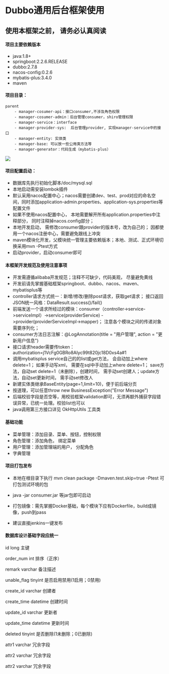 # Dubbo通用后台框架使用

## 使用本框架之前， 请务必认真阅读

#### 项目主要依赖版本

* java:1.8+
* springboot:2.2.6.RELEASE
* dubbo:2.7.8
* nacos-config:0.2.6
* mybatis-plus:3.4.0
* maven

#### 项目目录：
```
parent
	- manager-cosumer-api：接口consumer,不涉及角色权限
	- manager-cosumer-admin：后台管理consumer，shiro管理权限
	- manager-service：interface
	- manager-provider-sys:  后台管理provider, 实现manager-service中的接口
	- manager-entity: 实体类
	- manager-base: 可以放一些公用类方法等
	- manager-generator：代码生成（mybatis-plus）
```

![](https://images.gitee.com/uploads/images/2020/1110/160709_16ca687b_997722.png)

#### 项目配置启动：

* 数据库先执行初始化脚本/doc/mysql.sql
* 本地启动需安装lombok插件
* 默认采用nacos配置中心；nacos需要创建dev、test、prod对应的命名空间，同时添加application-admin.properties、application-sys.properties等配置文件
* 如果不使用nacos配置中心， 本地需要解开所有application.properties中注释部分， 同时注释掉nacos.config部分；
* 本地开发启动， 需修改consumer跟provider的版本号，改为自己的； 因都使用一个nacos注册中心，需要避免跟线上冲突
* maven模块化开发，父模块统一管理主要依赖版本；本地、测试、正式环境切换采用mvn -Ptest方式
* 启动provider，启动consumer即可

#### 本框架开发规范及使用注意事项

* 开发需遵循alibaba开发规范；注释不可缺少，代码美观， 尽量避免黄线
* 开发前请先掌握基础框架springboot、dubbo、nacos、maven、mybatisplus等
* controller请求方式统一：新增/修改/删除post请求，获取get请求； 接口返回JSON统一风格：DataResult.success()/fail()
* 前端发送一个请求所经过的模块：consumer（controller->service->serviceImpl）->service(providerService)   ->provider(providerServiceImpl->mapper)； 注意各个模块之间的传递对象需要序列化；
* consumer方法日志注解：@LogAnnotation(title = "用户管理", action = "更新用户信息")
* 接口请求header需要传token： authorization=j1VcFg0GBRo8AIyc99t820jc18D0xs4a#1
* 调用mybatisplus service自己的的list或get方法， 会自动加上where delete=1； 如果手动写xml， 需要在sql中手动加上where delete=1；
  save方法，自动set delete=1（未删除），创建时间， 需手动set创建人；update方法，自动set更新时间， 需手动set修改人
* 新建实体类继承BaseEntity(page=1,limit=10)，便于前后端分页
* 按道理，可以任意throw new BusinessException("Error Message")
* 后端校验字段是否空等，用校验框架validation即可，无须再额外捕获字段错误异常，已统一处理。校验list也可以  
* java调用第三方接口详见 OkHttpUtils 工具类  

#### 基础功能
* 菜单管理：添加目录、菜单、按钮，控制权限
* 角色管理：添加角色， 绑定菜单
* 用户管理：添加管理端的用户， 分配角色
* 字典管理

#### 项目打包发布
* 本地在根目录下执行 mvn clean package -Dmaven.test.skip=true -Ptest  可打包测试环境的包
* java -jar consumer.jar 等jar包即可启动
* 打包镜像：需先掌握Docker基础，每个模块下应有Dockerfile，build成镜像，push到pass

* 建议直接jenkins一键发布


#### 数据库设计基础字段应统一
id          long        主键  

order_num   int         排序（正序）  

remark	    varchar		备注描述  

unable_flag tinyint     是否启用禁用(1启用；0禁用)      

create_id	varchar		创建者  

create_time	datetime	创建时间  

update_id	varchar		更新者  

update_time	datetime	更新时间	  

deleted	    tinyint	    是否删除(1未删除；0已删除)  

attr1       varchar     冗余字段  

attr2       varchar     冗余字段  

attr2       varchar     冗余字段  

